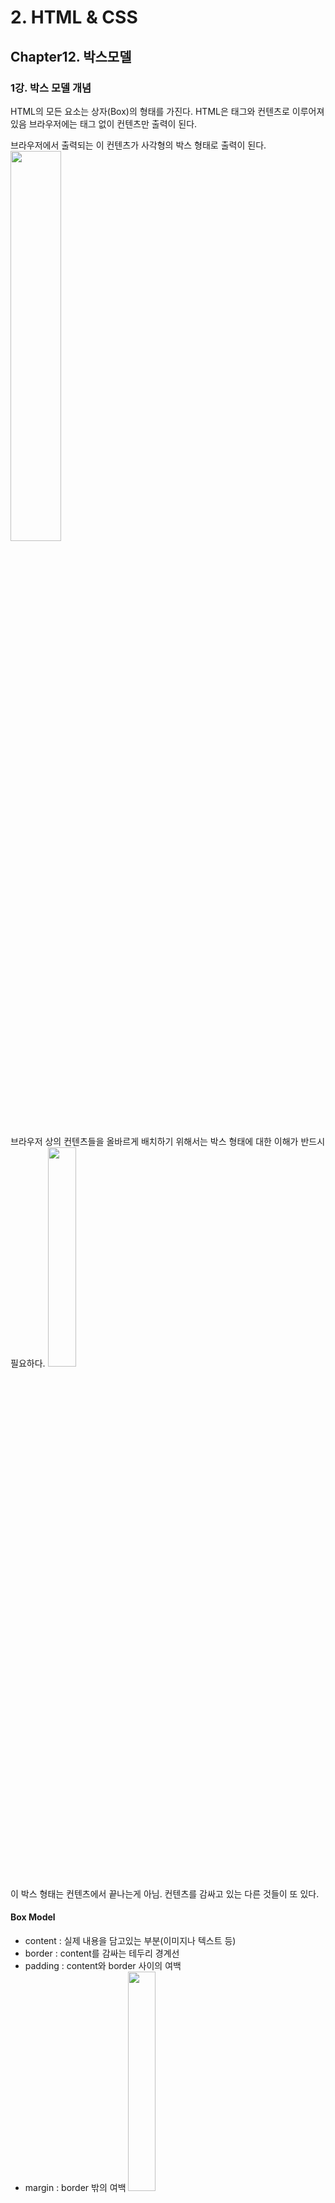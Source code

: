 # 2. HTML & CSS

## Chapter12. 박스모델

### 1강. 박스 모델 개념

HTML의 모든 요소는 상자(Box)의 형태를 가진다.
HTML은 태그와 컨텐츠로 이루어져 있음
브라우저에는 태그 없이 컨텐츠만 출력이 된다.

브라우저에서 출력되는 이 컨텐츠가 사각형의 박스 형태로 출력이 된다.
<img src="https://images.velog.io/images/nathan29849/post/d7524a77-c269-4b5e-a66d-a098de6ef913/image.png" width="40%">

브라우저 상의 컨텐츠들을 올바르게 배치하기 위해서는
박스 형태에 대한 이해가 반드시 필요하다.
<img src="https://images.velog.io/images/nathan29849/post/4821fb4b-271f-40de-8e0c-c02427315f2c/image.png" width="30%">

이 박스 형태는 컨텐츠에서 끝나는게 아님.
컨텐츠를 감싸고 있는 다른 것들이 또 있다.

#### Box Model

- content : 실제 내용을 담고있는 부분(이미지나 텍스트 등)
- border : content를 감싸는 테두리 경계선
- padding : content와 border 사이의 여백
- margin : border 밖의 여백
  <img src="https://images.velog.io/images/nathan29849/post/322df016-73be-4af9-a1fb-1e60df4f0b33/image.png" width="30%">

### 2강. Content와 Border

#### 2-1. Content

보통 요소의 크기를 정의할 때 height, width를 쓰는데, 이는 content의 크기를 의미한다.

content의 크기를 지정해 놓고, content 내부의 양을 늘리게 되면, 내용이 content를 벗어나게 된다.
<img src="https://images.velog.io/images/nathan29849/post/177b08a9-a71d-4420-b81c-7f39f3c6df90/image.png" width="30%">

(참고) :

- overflow: hidden; 이 속성과 값을 이용하면 content 내부의 양이 넘치더라도 넘치는 부분을 안보이게끔 할 수 있다.
- overflow: scroll; 을 사용하면 넘치는 내용을 스크롤을 내려 확인할 수 있게 된다.

#### 2-2. Border

크게 3가지의 Property를 이용해서 사용한다.

- 1. border-style
  - ex. border-style: dashed solid dotted double; (띄어쓰기로 구분 가능. 시계방향으로 12시 방향부터 상, 우, 하, 좌 순으로 돌아가며 적용됨)
- 2. border-width
  - ex. border-width: 2px 8px 3px 7px;
- 3. border-color
  - ex. border-color: red blue yellow green;

위의 속성을 한꺼번에 사용할수도 있다.
ex. border: 4px solid red;
(But 각 속성별로 하나씩만 되는듯 - 실험해봄.)

- 4. border-radius : 크기 값을 이용하여 경계선을 둥글게 표현할 수 있다.(반지름의 크기를 적용시키게 되는 것.)
  - ex. border-radius: 12px;
  - 4 방향으로 나누어 적용도 가능함.
    - border-top-left-radius
    - border-top-right-radius
    - border-bottom-left-radius
    - border-bottom-right-radus
  - 타원형도 적용할 수 있음.
    - <img src="https://images.velog.io/images/nathan29849/post/18a794e5-babe-4a13-8d4a-0c1501a9803f/image.png" width="30%">
  - 한 번에 적용하고 싶을 때는 / 를 이용하여 구분지어주면 된다.
    - ex. border-radius: 100px 50px 0 0 / 0 0 50px 100px; (첫번째 자리는 왼쪽 상단을 의미하며 / 를 통해 타원형의 반지름을 구분한다.)

### 3강. padding과 margin

padding: 24px 12px 33px 12px; 처럼 네 방향을 따로 정할수도 있음.

요소의 배경 색을 지정할 때 padding까지 색이 지정되는 것을 알 수 있다.

##### 마진 상쇄(Margin Collapse)

위 아래의 다른 요소에서 각각 margin을 적용하게 되면, 두 margin이 함께 공존하지 않게 되는 현상

둘 중 더 큰 쪽 margin을 따라가게 된다.
<img src="https://images.velog.io/images/nathan29849/post/683cfcfa-ffd0-4c3e-96cf-694b7cb85fa0/image.png" width="30%">

##### Box Sizing

요소에 width와 height를 적용하면 기준은 항상 content의 크기이다.
그렇기 때문에 다른 요소와 배치할 때 종종 크기 값을 어떻게 해야할지 고민이 많다.
여기에 도움을 주는 것이 box-sizing 속성이다.

기본적으로 `box-sizing: content-box;`를 쓴다.
content-box의 크기를 기준으로 한다는 말이다.

- width(height) = content size

`box-sizing: border-box;`는 border의 두께까지 포함된 크기를 전체 크기로 정함.

- width(height) = content size + padding + border

```css
#top {
  width: 200px;
  height: 100px;
  background-color: red;
  box-sizing: border-box;
  padding: 20px;
}
```

이렇게 이미 content의 크기가 200px\*100px일때 padding을 20px주면, 160px\*60px으로 content 크기가 축소된다.
상하좌우로 각각 20px씩 padding값이 늘어났기 때문.
(`box-sizing: content-box;`일때는 content 크기는 변화 없음.)
